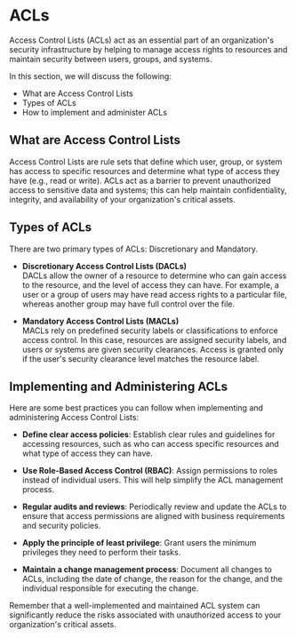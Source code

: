 # ACLs

Access Control Lists (ACLs) act as an essential part of an organization's security infrastructure by helping to manage access rights to resources and maintain security between users, groups, and systems. 

In this section, we will discuss the following:
- What are Access Control Lists
- Types of ACLs
- How to implement and administer ACLs

## What are Access Control Lists

Access Control Lists are rule sets that define which user, group, or system has access to specific resources and determine what type of access they have (e.g., read or write). ACLs act as a barrier to prevent unauthorized access to sensitive data and systems; this can help maintain confidentiality, integrity, and availability of your organization's critical assets.

## Types of ACLs

There are two primary types of ACLs: Discretionary and Mandatory.

- **Discretionary Access Control Lists (DACLs)**  
DACLs allow the owner of a resource to determine who can gain access to the resource, and the level of access they can have. For example, a user or a group of users may have read access rights to a particular file, whereas another group may have full control over the file.

- **Mandatory Access Control Lists (MACLs)**  
MACLs rely on predefined security labels or classifications to enforce access control. In this case, resources are assigned security labels, and users or systems are given security clearances. Access is granted only if the user's security clearance level matches the resource label.

## Implementing and Administering ACLs

Here are some best practices you can follow when implementing and administering Access Control Lists:

- **Define clear access policies**: Establish clear rules and guidelines for accessing resources, such as who can access specific resources and what type of access they can have.
 
- **Use Role-Based Access Control (RBAC)**: Assign permissions to roles instead of individual users. This will help simplify the ACL management process.

- **Regular audits and reviews**: Periodically review and update the ACLs to ensure that access permissions are aligned with business requirements and security policies.

- **Apply the principle of least privilege**: Grant users the minimum privileges they need to perform their tasks.

- **Maintain a change management process**: Document all changes to ACLs, including the date of change, the reason for the change, and the individual responsible for executing the change.

Remember that a well-implemented and maintained ACL system can significantly reduce the risks associated with unauthorized access to your organization's critical assets.